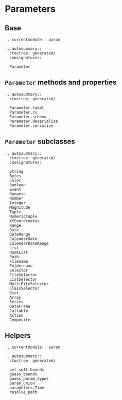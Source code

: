 # Parameters

## Base

```{eval-rst}
.. currentmodule:: param
```

```{eval-rst}
.. autosummary::
  :toctree: generated/
  :nosignatures:

  Parameter
```

## `Parameter` methods and properties

```{eval-rst}
.. autosummary::
  :toctree: generated/

  Parameter.label
  Parameter.rx
  Parameter.schema
  Parameter.deserialize
  Parameter.serialize
```

## `Parameter` subclasses

```{eval-rst}
.. autosummary::
  :toctree: generated/
  :nosignatures:

  String
  Bytes
  Color
  Boolean
  Event
  Dynamic
  Number
  Integer
  Magnitude
  Tuple
  NumericTuple
  XYCoordinates
  Range
  Date
  DateRange
  CalendarDate
  CalendarDateRange
  List
  HookList
  Path
  Filename
  Foldername
  Selector
  FileSelector
  ListSelector
  MultiFileSelector
  ClassSelector
  Dict
  Array
  Series
  DataFrame
  Callable
  Action
  Composite
```

## Helpers

```{eval-rst}
.. currentmodule:: param
```

```{eval-rst}
.. autosummary::
  :toctree: generated/

  get_soft_bounds
  guess_bounds
  guess_param_types
  param_union
  parameters.Time
  resolve_path
```
